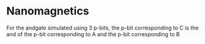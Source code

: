 # Nanomagnetics
For the andgate simulated using 3 p-bits, the p-bit corresponding to C is the and of the p-bit corresponding to A and the p-bit corresponding to B
